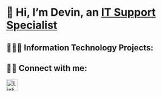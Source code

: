 # 👋 Hi, I’m Devin, an  [IT Support Specialist](https://www.google.com)

## 👨🏼‍💻 Information Technology Projects:

## 🤳🏻 Connect with me: 

<a href="https://www.linkedin.com">
  <img src="https://upload.wikimedia.org/wikipedia/commons/c/ca/LinkedIn_logo_initials.png" alt="LinkedIn" width="30" />
</a>

<!---
Jadm1992/Jadm1992 is a ✨ special ✨ repository because its `README.md` (this file) appears on your GitHub profile.
You can click the Preview link to take a look at your changes.
--->
